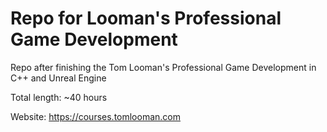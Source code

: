 # Repo for Looman's Professional Game Development

Repo after finishing the Tom Looman's Professional Game Development in C++ and Unreal Engine

Total length: ~40 hours

Website: https://courses.tomlooman.com
